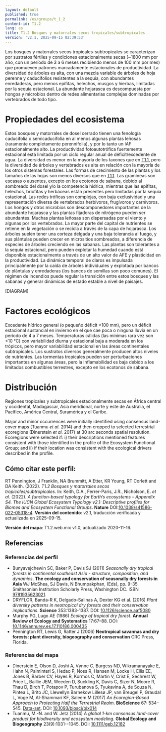 ```yaml
---
layout: default
published: true
permalink: /es/groups/t_1_2
content-id: T1.2
lang: es
title: T1.2 Bosques y matorrales secos tropicales/subtropicales
version: 'v2.1, 2025-09-15 02:39:53'
---
```


Los bosques y matorrales secos tropicales-subtropicales se caracterizan por sustratos fértiles y condiciones estacionalmente secas (~1800 mm por año, con un período de 3 a 6 meses recibiendo menos de 100 mm por mes) que promueven patrones marcadamente estacionales de productividad. La diversidad de árboles es alta, con una mezcla variable de árboles de hoja perenne y caducifolios resistentes a la sequía, con abundantes enredaderas, pero menos epífitas, helechos, musgos y hierbas, limitadas por la sequía estacional. La abundante hojarasca es descompuesta por hongos y microbios dentro de redes alimentarias complejas dominadas por vertebrados de todo tipo.

# Propiedades del ecosistema
 
Estos bosques y matorrales de dosel cerrado tienen una fenología caducifolia o semicaducifolia en al menos algunas plantas leñosas (raramente completamente perennifolia), y por lo tanto un IAF estacionalmente alto. La productividad fotoautotrófica fuertemente estacional está limitada por un ciclo regular anual de déficit/excedente de agua. La diversidad es menor en la mayoría de los taxones que en [T1.1](/explore/groups/T1.1), pero la diversidad de árboles y vertebrados es alta en relación con la mayoría de los otros sistemas forestales. Las formas de crecimiento de las plantas y los tamaños de las hojas son menos diversos que en [T1.1](/explore/groups/T1.1). Las gramíneas son escasas o ausentes, excepto en los ecotonos de sabana, debido al sombreado del dosel y/o la competencia hídrica, mientras que las epífitas, helechos, briofitas y herbáceas están presentes pero limitadas por la sequía estacional. Las redes tróficas son complejas, con baja exclusividad y una representación diversa de vertebrados herbívoros, frugívoros y carnívoros. Los hongos y otros microbios son descomponedores importantes de la abundante hojarasca y las plantas fijadoras de nitrógeno pueden ser abundantes. Muchas plantas leñosas son dispersadas por el viento y algunas por los vertebrados. La mayor parte del capital de nutrientes se retiene en la vegetación o se recicla a través de la capa de hojarasca. Los árboles suelen tener una corteza delgada y una baja tolerancia al fuego, y sus plántulas pueden crecer en micrositios sombreados, a diferencia de especies de árboles creciendo en las sabanas. Las plantas son tolerantes a la sequía estacional, pero pueden explotar la humedad cuando está disponible estacionalmente a través de un alto valor de AFE y plasticidad en la productividad. La dinámica temporal de claros es impulsada principalmente por la caída de árboles individuales y explotada por bancos de plántulas y enredaderas (los bancos de semillas son poco comunes). El régimen de incendios puede regular la transición entre estos bosques y las sabanas y generar dinámicas de estado estable a nivel de paisajes.

[DIAGRAM]

# Factores ecológicos
 
Excedente hídrico general (o pequeño déficit <100 mm), pero un déficit estacional sustancial en invierno en el que cae poca o ninguna lluvia en un período de 4 a 7 meses. Temperaturas cálidas (las mínimas rara vez son <10 °C) con variabilidad diurna y estacional baja a moderada en los trópicos, pero mayor variabilidad estacional en las áreas continentales subtropicales. Los sustratos diversos generalmente producen altos niveles de nutrientes. Las tormentas tropicales pueden ser perturbaciones importantes en algunas áreas, pero la inflamabilidad es baja debido a los limitados combustibles terrestres, excepto en los ecotonos de sabana.
 
# Distribución
 
Regiones tropicales y subtropicales estacionalmente secas en África central y occidental, Madagascar, Asia meridional, norte y este de Australia, el Pacífico, América Central, Suramérica y el Caribe.

Major and minor occurrences were initially identified using consensus land-cover maps (Tuanmu _et al._ 2014) and then cropped to selected terrestrial ecoregions (Dinerstein _et al._ 2017) at 30 arc seconds spatial resolution. Ecoregions were selected if: i) their descriptions mentioned features consistent with those identified in the profile of the Ecosystem Functional Group; and ii) if their location was consistent with the ecological drivers described in the profile.

## Cómo citar este perfil:

RT Pennington, J Franklin, NA Brummitt, A Etter, KR Young, RT Corlett and DA Keith. (2022). *T1.2 Bosques y matorrales secos tropicales/subtropicales*. In: Keith, D.A., Ferrer-Paris, J.R., Nicholson, E. *et al.* (2022). *A function-based typology for Earth’s ecosystems – Appendix S4. The IUCN Global Ecosystem Typology v2.1: Descriptive profiles for Biomes and Ecosystem Functional Groups*. **Nature** DOI:[10.1038/s41586-022-05318-4](https://doi.org/10.1038/s41586-022-05318-4).
**Versión del contenido**: v2.1, traducción verificada y actualizada en 2025-09-15.

**Versión del mapa**: T1.2.web.mix v1.0, actualizado 2020-11-16.

## Referencias

### Referencias del perfil
* Bunyavejchewin SC, Baker P, Davis SJ  (2011) *Seasonally dry tropical forests in continental southeast Asia - structure, composition, and dynamics*. **The ecology and conservation of seasonally dry forests in Asia** WJ McShea, SJ Davis, N Bhumpakphan, (Eds), pp. 9-35. Smithsonian Institution Scholarly Press, Washington DC. ISBN [9781935623021](https://scholarlypress.si.edu/store/life-sciences-biodiversity/ecology-conservation-seasonally-dry-forests-as/).
* DRYFLOR, Banda-R K, Delgado-Salinas A, Dexter KG et al.  (2016) *Plant diversity patterns in neotropical dry forests and their conservation implications*. **Science** 353:1383-1387. DOI: [10.1126/science.aaf5080](http://doi.org/10.1126/science.aaf5080)
* Murphy PG, Lugo AE  (1986) *Ecology of tropical dry forest*. **Annual Review of Ecology and Systematics** 17:67–88. DOI: [10.1146/annurev.es.17.110186.000435](http://doi.org/10.1146/annurev.es.17.110186.000435)
* Pennington RT, Lewis G, Ratter J  (2006) **Neotropical savannas and dry forests: plant diversity, biogeography and conservation** CRC Press, Florida.

### Referencias del mapa
* Dinerstein E, Olson D, Joshi A, Vynne C, Burgess ND, Wikramanayake E, Hahn N, Palminteri S, Hedao P, Noss R, Hansen M, Locke H, Ellis EE, Jones B, Barber CV, Hayes R, Kormos C, Martin V, Crist E, Sechrest W, Price L, Baillie JEM, Weeden D, Suckling K, Davis C, Sizer N, Moore R, Thau D, Birch T, Potapov P, Turubanova S, Tyukavina A, de Souza N, Pintea L, Brito JC, Llewellyn Barnekow Lillesø JP, van Breugel P, Graudal L, Voge M, Al-Shammari KF, Saleem M  (2017) *An Ecoregion-Based Approach to Protecting Half the Terrestrial Realm*. **BioScience** 67: 534–545. [Data-set](https://ecoregions2017.appspot.com/). DOI: [10.1093/biosci/bix014](http://doi.org/10.1093/biosci/bix014)
* Tuanmu, M.-N. and W. Jetz (2014) *A global 1-km consensus land-cover product for biodiversity and ecosystem modeling*. **Global Ecology and Biogeography** 23(9):1031--1045. DOI: [10.1111/geb.12182](http://doi.org/10.1111/geb.12182)
